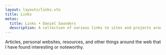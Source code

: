 ```yaml
---
layout: layouts/links.vto
title: Links
metas:
  title: Links • Daniel Saunders
  description: A collection of various links to sites and projects around the web.
---
```


Articles, personal websites, resources, and other things around the web that I have found interesting or noteworthy.
